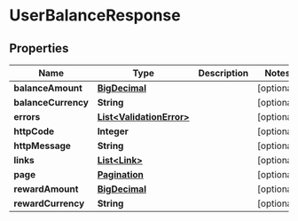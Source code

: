 
# UserBalanceResponse

## Properties
Name | Type | Description | Notes
------------ | ------------- | ------------- | -------------
**balanceAmount** | [**BigDecimal**](BigDecimal.md) |  |  [optional]
**balanceCurrency** | **String** |  |  [optional]
**errors** | [**List&lt;ValidationError&gt;**](ValidationError.md) |  |  [optional]
**httpCode** | **Integer** |  |  [optional]
**httpMessage** | **String** |  |  [optional]
**links** | [**List&lt;Link&gt;**](Link.md) |  |  [optional]
**page** | [**Pagination**](Pagination.md) |  |  [optional]
**rewardAmount** | [**BigDecimal**](BigDecimal.md) |  |  [optional]
**rewardCurrency** | **String** |  |  [optional]



